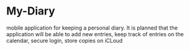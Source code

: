 # My-Diary

mobile application for keeping a personal diary.
It is planned that the application will be able to add new entries, keep track of entries on the calendar, secure login, store copies on iCLoud
